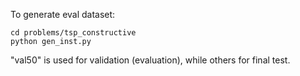 To generate eval dataset:

```
cd problems/tsp_constructive
python gen_inst.py
```

"val50" is used for validation (evaluation), while others for final test.